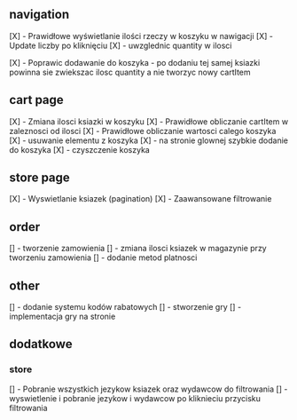 ## navigation

[X] - Prawidłowe wyświetlanie ilości rzeczy w koszyku w nawigacji
[X] - Update liczby po kliknięciu
[X] - uwzglednic quantity w ilosci

[X] - Poprawic dodawanie do koszyka - po dodaniu tej samej ksiazki powinna sie zwiekszac ilosc quantity a nie tworzyc nowy cartItem

## cart page

[X] - Zmiana ilosci ksiazki w koszyku
[X] - Prawidłowe obliczanie cartItem w zaleznosci od ilosci
[X] - Prawidłowe obliczanie wartosci calego koszyka
[X] - usuwanie elementu z koszyka
[X] - na stronie glownej szybkie dodanie do koszyka
[X] - czyszczenie koszyka

## store page

[X] - Wyswietlanie ksiazek (pagination)
[X] - Zaawansowane filtrowanie

## order

[] - tworzenie zamowienia
[] - zmiana ilosci ksiazek w magazynie przy tworzeniu zamowienia
[] - dodanie metod platnosci

## other

[] - dodanie systemu kodów rabatowych
[] - stworzenie gry
[] - implementacja gry na stronie

## dodatkowe

### store

[] - Pobranie wszystkich jezykow ksiazek oraz wydawcow do filtrowania
[] - wyswietlenie i pobranie jezykow i wydawcow po kliknieciu przycisku filtrowania
